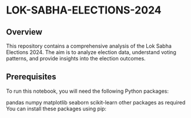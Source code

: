 # LOK-SABHA-ELECTIONS-2024
## Overview
This repository contains a comprehensive analysis of the Lok Sabha Elections 2024. The aim is to analyze election data, understand voting patterns, and provide insights into the election outcomes.
## Prerequisites
To run this notebook, you will need the following Python packages:

pandas
numpy
matplotlib
seaborn
scikit-learn
other packages as required
You can install these packages using pip:
